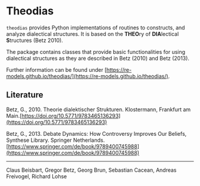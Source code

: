 # Theodias

`theodias` provides Python implementations of routines to constructs, and analyze dialectical structures. It 
is based on the **THEO**ry of **DIA**lectical **S**tructures (Betz 2010). 

The package contains classes that provide basic functionalities for using dialectical structures as they are described in Betz (2010) and Betz (2013).

Further information can be found under [https://re-models.github.io/theodias/](https://re-models.github.io/theodias/).

## Literature

Betz, G., 2010. Theorie dialektischer Strukturen. Klostermann, Frankfurt am Main.[https://doi.org/10.5771/9783465136293](https://doi.org/10.5771/9783465136293)

Betz, G., 2013. Debate Dynamics: How Controversy Improves Our Beliefs, Synthese Library. Springer Netherlands.[https://www.springer.com/de/book/9789400745988](https://www.springer.com/de/book/9789400745988)

---

Claus Beisbart, Gregor Betz, Georg Brun, Sebastian Cacean, Andreas Freivogel, Richard Lohse 
